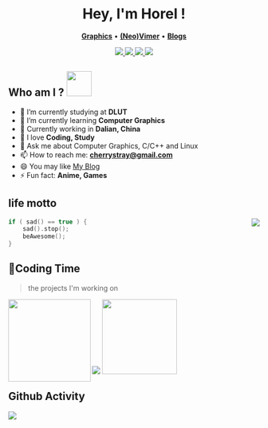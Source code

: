 <h1 align="center">
  Hey, I'm Horel !
</h1>

<p align="center">
    <b><a href="https://github.com/horel">Graphics</a></b>
    •
    <b><a href="https://github.com/neovim/neovim">(Neo)Vimer</a></b>
    •
    <b><a href="https://graficc.github.io/">Blogs</a></b>
</p>

<p align="center">
    <a href="https://www.cplusplus.com/"> <img src="https://img.shields.io/badge/-Cpp-blue?&style=for-the-badge&logo=cplusplus&logoColor=white"/> </a>
    <a href="https://www.lua.org/"> <img src="https://img.shields.io/badge/lua-2C2D72.svg?&style=for-the-badge&logo=lua&logoColor=white"/> </a>
    <a href="https://neovim.io/"> <img src="https://img.shields.io/badge/neovim-%2357A143.svg?&style=for-the-badge&logo=neovim&logoColor=white"/> </a>
    <a href="https://www.archlinux.org/"> <img src="https://img.shields.io/badge/arch-%231793d1.svg?&style=for-the-badge&logo=arch-linux&logoColor=white"/> </a>
</p>

## Who am I ? <img src="https://media.giphy.com/media/12oufCB0MyZ1Go/giphy.gif" width="50">

- 🔭 I’m currently studying at **DLUT**
- 🌱 I’m currently learning **Computer Graphics**
- 👯 Currently working in **Dalian, China**
- 🤔 I love **Coding, Study**
- 💬 Ask me about Computer Graphics, C/C++ and Linux
- 📫 How to reach me: **cherrystray@gmail.com**
- 😄 You may like [My Blog](https://graficc.github.io/)
- ⚡ Fun fact: **Anime, Games**

## life motto
<img align="right" src="https://count.getloli.com/get/@:horel?theme=rule34">

```cpp
if ( sad() == true ) {
    sad().stop();
    beAwesome();
}
```

## 🌠Coding Time
> the projects I'm working on
<div>
    <img height="165" align="left" src="https://github-readme-stats.vercel.app/api?username=horel&theme=calm&show_icons=true" />
    <img src="https://github-readme-stats.vercel.app/api/top-langs/?username=horel&hide=html,css,Jupyter+Notebook,ruby,javascript&theme=calm&langs_count=6&layout=compact" />
    <img src="https://octodex.github.com/images/stormtroopocat.png" width="150" height="150">
</div>

## Github Activity
[![](https://activity-graph.herokuapp.com/graph?username=horel&theme=dracula)](https://github.com/ashutosh00710/github-readme-activity-graph)
